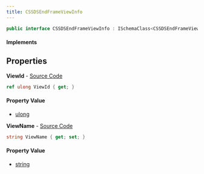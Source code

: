 ```yaml
---
title: CSSDSEndFrameViewInfo
---
```


```csharp
public interface CSSDSEndFrameViewInfo : ISchemaClass<CSSDSEndFrameViewInfo>, ISchemaField, ISchemaClass, INativeHandle
```

#### Implements

## Properties

**ViewId** - [Source Code](https://github.com/swiftly-solution/swiftlys2/blob/main/managed/src/SwiftlyS2.Generated/Schemas/Interfaces/CSSDSEndFrameViewInfo.cs#L16)

```csharp
ref ulong ViewId { get; }
```

#### Property Value

- [ulong](https://learn.microsoft.com/dotnet/api/system.uint64)

**ViewName** - [Source Code](https://github.com/swiftly-solution/swiftlys2/blob/main/managed/src/SwiftlyS2.Generated/Schemas/Interfaces/CSSDSEndFrameViewInfo.cs#L18)

```csharp
string ViewName { get; set; }
```

#### Property Value

- [string](https://learn.microsoft.com/dotnet/api/system.string)

